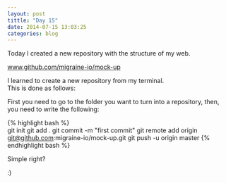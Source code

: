 ```yaml
---
layout: post
tittle: "Day 15"
date: 2014-07-15 13:03:25
categories: blog
---
```


Today I created a new repository with the structure of my web.

<a href ="https://github.com/migraine-io/mock-up">www.github.com/migraine-io/mock-up</a>

I learned to create a new repository from my terminal.  
This is done as follows:

First you need to go to the folder you want to turn into a repository, then, you need to write the following:

{% highlight bash %}  
git init
git add .
git commit -m "first commit"
git remote add origin git@github.com:migraine-io/mock-up.git
git push -u origin master
{% endhighlight bash %}

Simple right?

:)
